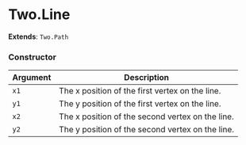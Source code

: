 # Two.Line


__Extends__: `Two.Path`





### Constructor


| Argument | Description |
| ---- | ----------- |
| `x1` | The x position of the first vertex on the line. |
| `y1` | The y position of the first vertex on the line. |
| `x2` | The x position of the second vertex on the line. |
| `y2` | The y position of the second vertex on the line. |


